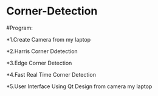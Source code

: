 # Corner-Detection

#Program:

*1.Create Camera from my laptop

*2.Harris Corner Ddetection

*3.Edge Corner Detection

*4.Fast Real Time Corner Detection

*5.User Interface Using Qt Design from camera my laptop

